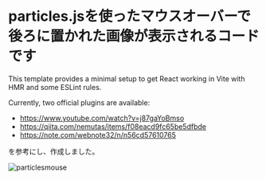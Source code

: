 # particles.jsを使ったマウスオーバーで後ろに置かれた画像が表示されるコードです

This template provides a minimal setup to get React working in Vite with HMR and some ESLint rules.

Currently, two official plugins are available:

- https://www.youtube.com/watch?v=j87gaYoBmso
- https://qiita.com/nemutas/items/f08eacd9fc65be5dfbde
- https://note.com/webnote32/n/n56cd57610765

を参考にし、作成しました。

![particlesmouse](https://github.com/user-attachments/assets/3e368a52-6d7d-4f56-a673-089973efa16e)
